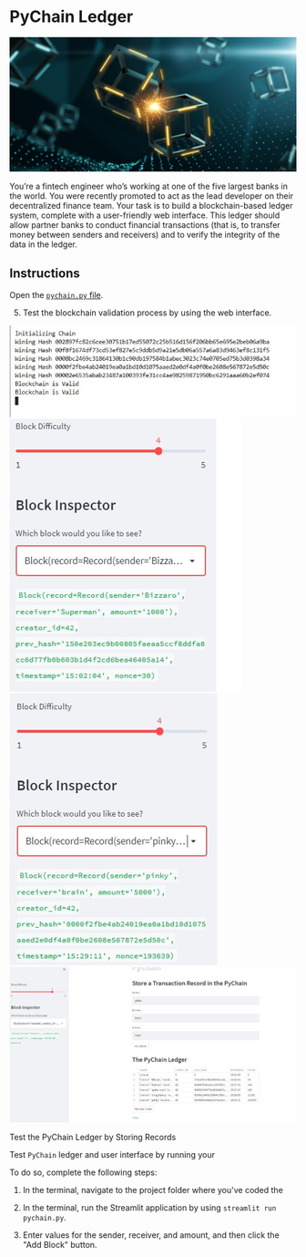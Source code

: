 # PyChain Ledger

![alt=""](Images/application-image.png)

You’re a fintech engineer who’s working at one of the five largest banks in the world. You were recently promoted to act as the lead developer on their decentralized finance team. Your task is to build a blockchain-based ledger system, complete with a user-friendly web interface. This ledger should allow partner banks to conduct financial transactions (that is, to transfer money between senders and receivers) and to verify the integrity of the data in the ledger.

## Instructions

Open the [`pychain.py` file](https://github.com/DanEspin0821/blockchain_18/blob/main/pychain.py).

5. Test the blockchain validation process by using the web interface.

![alt=""](Images/bcvalid.JPG)
![alt=""](Images/bi1.JPG)
![alt=""](Images/bi2.JPG)
![alt=""](Images/fullapp.JPG)


Test the PyChain Ledger by Storing Records

Test `PyChain` ledger and user interface by running your

To do so, complete the following steps:

1. In the terminal, navigate to the project folder where you've coded the

2. In the terminal, run the Streamlit application by using `streamlit run pychain.py`.

3. Enter values for the sender, receiver, and amount, and then click the "Add Block" button.
